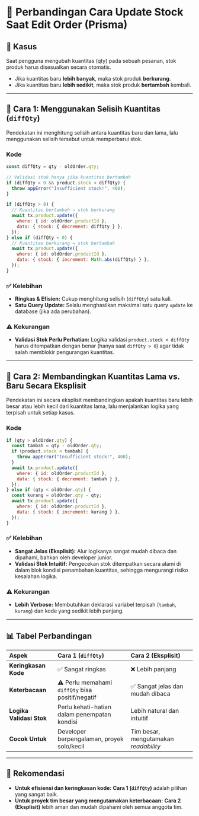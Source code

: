 # 📌 Perbandingan Cara Update Stock Saat Edit Order (Prisma)

## 📝 Kasus

Saat pengguna mengubah kuantitas (qty) pada sebuah pesanan, stok produk harus disesuaikan secara otomatis.

- Jika kuantitas baru **lebih banyak**, maka stok produk **berkurang**.
- Jika kuantitas baru **lebih sedikit**, maka stok produk **bertambah** kembali.

---

## 🚩 Cara 1: Menggunakan Selisih Kuantitas (`diffQty`)

Pendekatan ini menghitung selisih antara kuantitas baru dan lama, lalu menggunakan selisih tersebut untuk memperbarui stok.

### Kode

```javascript
const diffQty = qty - oldOrder.qty;

// Validasi stok hanya jika kuantitas bertambah
if (diffQty > 0 && product.stock < diffQty) {
  throw appError("Insufficient stock!", 400);
}

if (diffQty > 0) {
  // Kuantitas bertambah → stok berkurang
  await tx.product.update({
    where: { id: oldOrder.productId },
    data: { stock: { decrement: diffQty } },
  });
} else if (diffQty < 0) {
  // Kuantitas berkurang → stok bertambah
  await tx.product.update({
    where: { id: oldOrder.productId },
    data: { stock: { increment: Math.abs(diffQty) } },
  });
}
```

### ✅ Kelebihan

- **Ringkas & Efisien:** Cukup menghitung selisih (`diffQty`) satu kali.
- **Satu Query Update:** Selalu menghasilkan maksimal satu query `update` ke database (jika ada perubahan).

### ⚠️ Kekurangan

- **Validasi Stok Perlu Perhatian:** Logika validasi `product.stock < diffQty` harus ditempatkan dengan benar (hanya saat `diffQty > 0`) agar tidak salah memblokir pengurangan kuantitas.

---

## 🚩 Cara 2: Membandingkan Kuantitas Lama vs. Baru Secara Eksplisit

Pendekatan ini secara eksplisit membandingkan apakah kuantitas baru lebih besar atau lebih kecil dari kuantitas lama, lalu menjalankan logika yang terpisah untuk setiap kasus.

### Kode

```javascript
if (qty > oldOrder.qty) {
  const tambah = qty - oldOrder.qty;
  if (product.stock < tambah) {
    throw appError("Insufficient stock!", 400);
  }
  await tx.product.update({
    where: { id: oldOrder.productId },
    data: { stock: { decrement: tambah } },
  });
} else if (qty < oldOrder.qty) {
  const kurang = oldOrder.qty - qty;
  await tx.product.update({
    where: { id: oldOrder.productId },
    data: { stock: { increment: kurang } },
  });
}
```

### ✅ Kelebihan

- **Sangat Jelas (Eksplisit):** Alur logikanya sangat mudah dibaca dan dipahami, bahkan oleh developer junior.
- **Validasi Stok Intuitif:** Pengecekan stok ditempatkan secara alami di dalam blok kondisi penambahan kuantitas, sehingga mengurangi risiko kesalahan logika.

### ⚠️ Kekurangan

- **Lebih Verbose:** Membutuhkan deklarasi variabel terpisah (`tambah`, `kurang`) dan kode yang sedikit lebih panjang.

---

## 📊 Tabel Perbandingan

| Aspek                    | Cara 1 (`diffQty`)                               | Cara 2 (Eksplisit)                    |
| :----------------------- | :----------------------------------------------- | :------------------------------------ |
| **Keringkasan Kode**     | ✅ Sangat ringkas                                | ❌ Lebih panjang                      |
| **Keterbacaan**          | ⚠️ Perlu memahami `diffQty` bisa positif/negatif | ✅ Sangat jelas dan mudah dibaca      |
| **Logika Validasi Stok** | Perlu kehati-hatian dalam penempatan kondisi     | Lebih natural dan intuitif            |
| **Cocok Untuk**          | Developer berpengalaman, proyek solo/kecil       | Tim besar, mengutamakan _readability_ |

---

## 🎯 Rekomendasi

- **Untuk efisiensi dan keringkasan kode:** **Cara 1 (`diffQty`)** adalah pilihan yang sangat baik.
- **Untuk proyek tim besar yang mengutamakan keterbacaan:** **Cara 2 (Eksplisit)** lebih aman dan mudah dipahami oleh semua anggota tim.
